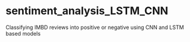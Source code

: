 # sentiment_analysis_LSTM_CNN
Classifying IMBD reviews into positive or negative using CNN and LSTM based models
